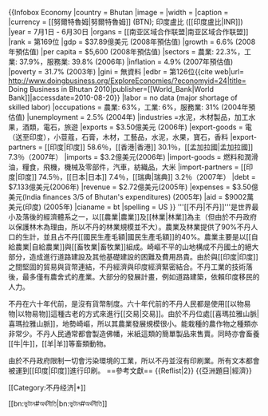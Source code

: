 
{{Infobox Economy
|country = Bhutan
|image = 
|width = 
|caption = 
|currency = [[努爾特魯姆|努爾特魯姆]] (BTN); 印度盧比 ([[印度盧比|INR]])
|year = 7月1日 - 6月30日
|organs = [[南亚区域合作联盟|南亚区域合作联盟]]
|rank = 第169位
|gdp = $37.89億美元 (2008年預估值)
|growth = 6.6% (2008年預估值)
|per capita = $5,600 (2008年預估值)
|sectors = 農業: 22.3%，工業: 37.9%，服務業: 39.8% (2006年)
|inflation = 4.9% (2007年預估值)
|poverty =  31.7% (2003年)
|gini = 無資料
|edbr            = 第126位<ref name=" World Bank and International Financial Corporation ">{{cite web|url= http://www.doingbusiness.org/ExploreEconomies/?economyid=24|title= Doing Business in Bhutan 2010|publisher=[[World_Bank|World Bank]]|accessdate=2010-08-20}}</ref>
|labor = no data (major shortage of skilled labor)
|occupations = 農業: 63%，工業: 6%，服務業: 31% (2004年預估值)
|unemployment = 2.5% (2004年)
|industries =水泥，木材製品，加工水果，酒類，電石，旅遊
|exports = $3.50億美元 (2006年)
|export-goods = 電（送至印度），小荳蔻，石膏，木材，工藝品，水泥，水果，寶石，香料
|export-partners = [[印度|印度]] 58.6％，[[香港|香港]] 30.1％，[[孟加拉國|孟加拉國]] 7.3％（2007年）
|imports = $3.2億美元(2006年)
|import-goods = 燃料和潤滑油，糧食，飛機，機械及零部件，汽車，紡織品，大米
|import-partners = [[印度|印度]] 74.5％，[[日本|日本]] 7.4％，[[瑞典|瑞典]] 3.2％（2007年）
|debt = $7.133億美元(2006年)
|revenue = $2.72億美元(2005年)
|expenses = $3.50億美元(India finances 3/5 of Bhutan's expenditures) (2005年)
|aid = $9002萬美元(印度) (2005年)
|cianame = bt
|spelling = US
}}
'''[[不丹|不丹]]'''是世界最小及落後的經濟體系之一，以[[農業|農業]]及[[林業|林業]]為主（但由於不丹政府以保護林木為理由，所以不丹的林業規模並不大）。農業及林業提供了90%不丹人口的生計，並且占不丹[[國民生產毛額|國民生產毛額]]的40%。農業主要是以[[自給農業|自給農業]]與[[畜牧業|畜牧業]]組成。崎嶇不平的山地構成不丹國土的絕大部分，造成進行道路建設及其他基礎建設的困難及費用昂貴。由於與[[印度|印度]]之間堅固的貿易與貨幣連結，不丹經濟與印度經濟緊密結合。不丹工業的技術落後，最多僅有農舍式的產業。大部分的發展計畫，例如道路建築，依賴印度移民的人力。

不丹在六十年代前，是沒有貨幣制度。六十年代前的不丹人民都是使用[[以物易物|以物易物]]這種古老的方式來進行[[交易|交易]]。由於不丹位處[[喜瑪拉雅山脈|喜瑪拉雅山脈]]，地勢崎嶇，所以其農業發展規模很小。能栽種的農作物之種類亦非常少。不丹人民通常都會製造佛幡，米紙這類的簡單製品來售賣。同時亦會畜養[[牛|牛]]，[[羊|羊]]等畜類動物。

由於不丹政府限制一切會污染環境的工業，所以不丹並沒有印刷業。所有文本都會被運到[[印度|印度]]進行印刷。
==參考文獻==
{{Reflist|2}}
{{亞洲題目|經濟}}

[[Category:不丹经济|*]]

[[bn:ভুটান#অর্থনীতি|bn:ভুটান#অর্থনীতি]]